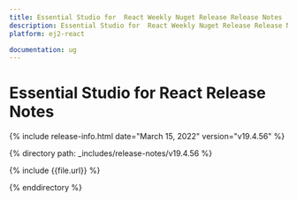 ```yaml
---
title: Essential Studio for  React Weekly Nuget Release Release Notes  
description: Essential Studio for  React Weekly Nuget Release Release Notes  
platform: ej2-react

documentation: ug
---
```


# Essential Studio for  React  Release Notes  

{% include release-info.html date="March 15, 2022"  version="v19.4.56" %} 

{% directory path: _includes/release-notes/v19.4.56 %}

{% include {{file.url}} %}

{% enddirectory %}
